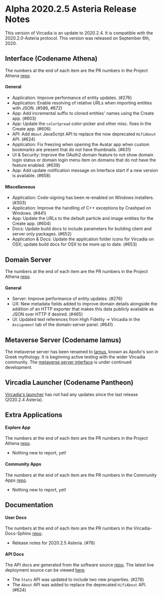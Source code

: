 # Alpha 2020.2.5 Asteria Release Notes

This version of Vircadia is an update to 2020.2.4. It is compatible with the 2020.2.0-Asteria protocol. This version was released on September 6th, 2020.

## Interface (Codename Athena)

The numbers at the end of each item are the PR numbers in the Project Athena [repo](https://github.com/kasenvr/project-athena/).

#### General

* Application: Improve performance of entity updates. (#276)
* Application: Enable resolving of relative URLs when importing entities with JSON. (#586, #672)
* App: Add incremental suffix to cloned entities' names using the Create app. (#603)
* App: Update the `colorSpread` color-picker and other misc. fixes in the Create app. (#606)
* API: Add `About` JavaScript API to replace the now deprecated `HifiAbout` API. (#624)
* Application: Fix freezing when opening the Avatar app when custom bookmarks are present that do not have thumbnails. (#631)
* UI & Security: Improve the OAuth2 domain feature to not show domain login status or domain login menu item on domains that do not have the feature enabled. (#639)
* App: Add update notification message on Interface start if a new version is available. (#658)

#### Miscellaneous

* Application: Code-signing has been re-enabled on Windows installers. (#303)
* Application: Improve the handling of C++ exceptions by Crashpad on Windows. (#441)
* App: Update the URLs to the default particle and image entities for the Create app. (#604)
* Docs: Update build docs to include parameters for building client and server only packages. (#652)
* Application & Docs: Update the application folder icons for Vircadia on OSX; update build docs for OSX to be more up to date. (#653)

## Domain Server

The numbers at the end of each item are the PR numbers in the Project Athena [repo](https://github.com/kasenvr/project-athena/).

#### General

* Server: Improve performance of entity updates. (#276)
* UX: New metadata fields added to improve domain details alongside the addition of an HTTP exporter that makes this data publicly available as JSON over HTTP if desired. (#465)
* UI: Updated text references from High Fidelity -> Vircadia in the `Assignment` tab of the domain-server panel. (#641)

## Metaverse Server (Codename Iamus)

The metaverse server has been renamed to [Iamus](https://github.com/kasenvr/iamus), known as Apollo's son in Greek mythology. It is beginning active testing with the wider Vircadia community. The [metaverse server interface](https://github.com/kasenvr/project-iamus-dashboard) is under continued development.

## Vircadia Launcher (Codename Pantheon)

[Vircadia's launcher](https://github.com/vircadia/pantheon-launcher) has not had any updates since the last release (2020.2.4 Asteria).

## Extra Applications

#### Explore App

The numbers at the end of each item are the PR numbers in the Project Athena [repo](https://github.com/kasenvr/project-athena/).

* Nothing new to report, yet!

#### Community Apps

The numbers at the end of each item are the PR numbers in the Community Apps [repo](https://github.com/kasenvr/community-apps). 

* Nothing new to report, yet!

## Documentation

#### User Docs

The numbers at the end of each item are the PR numbers in the Vircadia-Docs-Sphinx [repo](https://github.com/kasenvr/vircadia-docs-sphinx). 

* Release notes for 2020.2.5 Asteria. (#76)

#### API Docs

The API docs are generated from the software source [repo](https://github.com/kasenvr/project-athena).
The latest live deployment source can be viewed [here](https://github.com/kasenvr/vircadia-api-docs).

* The `Stats` API was updated to include two new properties. (#276)
* The `About` API was added to replace the deprecated `HifiAbout` API. (#624)
